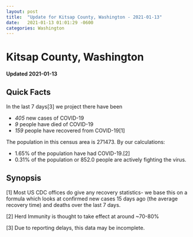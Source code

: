 ```yaml
---
layout: post
title:  "Update for Kitsap County, Washington - 2021-01-13"
date:   2021-01-13 01:01:29 -0600
categories: Washington
---
```


# Kitsap County, Washington
#### Updated 2021-01-13

## Quick Facts

In the last 7 days[3] we project there have been
- *405* new cases of COVID-19
- *9* people have died of COVID-19
- *159* people have recovered from COVID-19[1]

The population in this census area is 271473. By our calculations:
- 1.65% of the population have had COVID-19.[2]
- 0.31% of the population or 852.0 people are actively fighting the virus.

## Synopsis




[1] Most US CDC offices do give any recovery statistics- we base this on a formula which looks at confirmed new cases
15 days ago (the average recovery time) and deaths over the last 7 days.

[2] Herd Immunity is thought to take effect at around ~70-80%

[3] Due to reporting delays, this data may be incomplete.
 
    